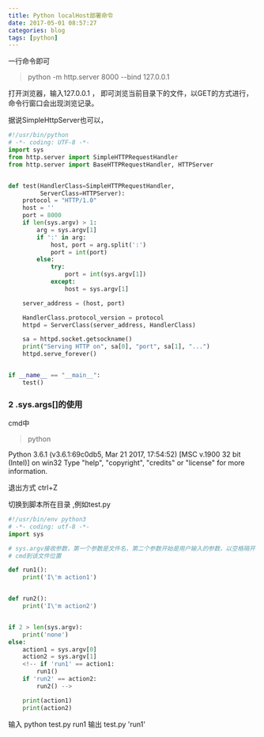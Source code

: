 ```yaml
---
title: Python localHost部署命令
date: 2017-05-01 08:57:27
categories: blog
tags: [python]
---
```


一行命令即可
>  python -m http.server 8000 --bind 127.0.0.1 

打开浏览器，输入127.0.0.1 ， 即可浏览当前目录下的文件，以GET的方式进行，命令行窗口会出现浏览记录。
<!--more-->

据说SimpleHttpServer也可以，
```python
#!/usr/bin/python
# -*- coding: UTF-8 -*-
import sys
from http.server import SimpleHTTPRequestHandler
from http.server import BaseHTTPRequestHandler, HTTPServer


def test(HandlerClass=SimpleHTTPRequestHandler,
         ServerClass=HTTPServer):
    protocol = "HTTP/1.0"
    host = ''
    port = 8000
    if len(sys.argv) > 1:
        arg = sys.argv[1]
        if ':' in arg:
            host, port = arg.split(':')
            port = int(port)
        else:
            try:
                port = int(sys.argv[1])
            except:
                host = sys.argv[1]

    server_address = (host, port)

    HandlerClass.protocol_version = protocol
    httpd = ServerClass(server_address, HandlerClass)

    sa = httpd.socket.getsockname()
    print("Serving HTTP on", sa[0], "port", sa[1], "...")
    httpd.serve_forever()


if __name__ == "__main__":
    test()
```


### 2 .sys.args[]的使用
cmd中
> python

Python 3.6.1 (v3.6.1:69c0db5, Mar 21 2017, 17:54:52) [MSC v.1900 32 bit (Intel)] on win32
Type "help", "copyright", "credits" or "license" for more information.
>>>

退出方式 ctrl+Z

切换到脚本所在目录 ,例如test.py

```python
#!/usr/bin/env python3
# -*- coding: utf-8 -*-
import sys

# sys.argv接收参数，第一个参数是文件名，第二个参数开始是用户输入的参数，以空格隔开
# cmd到该文件位置

def run1():
    print('I\'m action1')


def run2():
    print('I\'m action2')


if 2 > len(sys.argv):
    print('none')
else:
    action1 = sys.argv[0]
    action2 = sys.argv[1]
    <!-- if 'run1' == action1:
        run1()
    if 'run2' == action2:
        run2() -->

    print(action1)
    print(action2)    

```

输入 python test.py run1
输出 test.py 'run1'